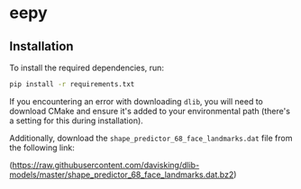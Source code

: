 # eepy

## Installation

To install the required dependencies, run:

```sh
pip install -r requirements.txt
```

If you encountering an error with downloading `dlib`, you will need to download CMake and ensure it's added to your environmental path (there's a setting for this during installation).

Additionally, download the `shape_predictor_68_face_landmarks.dat` file from the following link:

(https://raw.githubusercontent.com/davisking/dlib-models/master/shape_predictor_68_face_landmarks.dat.bz2)